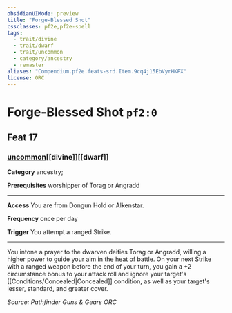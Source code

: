 ```yaml
---
obsidianUIMode: preview
title: "Forge-Blessed Shot"
cssclasses: pf2e,pf2e-spell
tags:
  - trait/divine
  - trait/dwarf
  - trait/uncommon
  - category/ancestry
  - remaster
aliases: "Compendium.pf2e.feats-srd.Item.9cq4j15EbVyrHKFX"
license: ORC
---
```

# Forge-Blessed Shot `pf2:0`
## Feat 17
### [uncommon](uncommon "Uncommon Rarity Trait")[[divine]][[dwarf]]

**Category** ancestry; 



**Prerequisites** worshipper of Torag or Angradd
* * *
**Access** You are from Dongun Hold or Alkenstar.

**Frequency** once per day

**Trigger** You attempt a ranged Strike.

* * *

You intone a prayer to the dwarven deities Torag or Angradd, willing a higher power to guide your aim in the heat of battle. On your next Strike with a ranged weapon before the end of your turn, you gain a +2 circumstance bonus to your attack roll and ignore your target's [[Conditions/Concealed|Concealed]] condition, as well as your target's lesser, standard, and greater cover.

*Source: Pathfinder Guns & Gears*
*ORC*